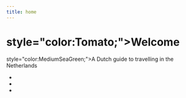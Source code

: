 ```yaml
---
title: home
---
```


<h1> style="color:Tomato;">Welcome</h1>
<p></p>
<p> style="color:MediumSeaGreen;">A Dutch guide to travelling in the Netherlands</p>
<ul>
<li></li>
<li></li>
<li></li>
</ul>
